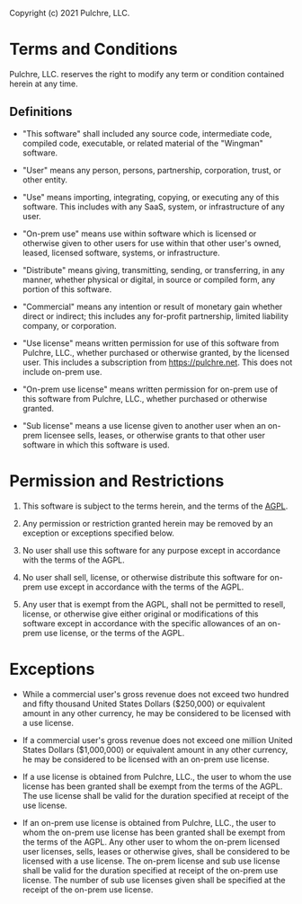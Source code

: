 Copyright (c) 2021 Pulchre, LLC.

# Terms and Conditions

Pulchre, LLC. reserves the right to modify any term or condition contained
herein at any time.

## Definitions

* "This software" shall included any source code, intermediate code, compiled
  code, executable, or related material of the "Wingman" software.

* "User" means any person, persons, partnership, corporation, trust, or other
  entity.

* "Use" means importing, integrating, copying, or executing any of this
  software. This includes with any SaaS, system, or infrastructure of any user.

* "On-prem use" means use within software which is licensed or otherwise given
  to other users for use within that other user's owned, leased, licensed
  software, systems, or infrastructure.

* "Distribute" means giving, transmitting, sending, or transferring, in any
  manner, whether physical or digital, in source or compiled form, any portion
  of this software.

* "Commercial" means any intention or result of monetary gain whether direct or
  indirect; this includes any for-profit partnership, limited liability company,
  or corporation.

* "Use license" means written permission for use of this software from Pulchre,
  LLC., whether purchased or otherwise granted, by the licensed user. This
  includes a subscription from https://pulchre.net. This does not include
  on-prem use.

* "On-prem use license" means written permission for on-prem use of this
  software from Pulchre, LLC., whether purchased or otherwise granted.

* "Sub license" means a use license given to another user when an on-prem
  licensee sells, leases, or otherwise grants to that other user software in
  which this software is used.

# Permission and Restrictions

1. This software is subject to the terms herein, and the terms of the
   [AGPL](https://www.gnu.org/licenses/agpl-3.0.en.html).

1. Any permission or restriction granted herein may be removed by an exception
   or exceptions specified below.

1. No user shall use this software for any purpose except in accordance with
   the terms of the AGPL.

1. No user shall sell, license, or otherwise distribute this software for
   on-prem use except in accordance with the terms of the AGPL.

1. Any user that is exempt from the AGPL, shall not be permitted to resell,
   license, or otherwise give either original or modifications of this software
   except in accordance with the specific allowances of an on-prem use license,
   or the terms of the AGPL.

# Exceptions

* While a commercial user's gross revenue does not exceed two hundred and fifty
  thousand United States Dollars ($250,000) or equivalent amount in any other
  currency, he may be considered to be licensed with a use license.

* If a commercial user's gross revenue does not exceed one million United
  States Dollars ($1,000,000) or equivalent amount in any other currency,
  he may be considered to be licensed with an on-prem use license.

* If a use license is obtained from Pulchre, LLC., the user to whom the use
  license has been granted shall be exempt from the terms of the AGPL. The use
  license shall be valid for the duration specified at receipt of the use
  license.

* If an on-prem use license is obtained from Pulchre, LLC., the user to whom
  the on-prem use license has been granted shall be exempt from the terms of
  the AGPL. Any other user to whom the on-prem licensed user licenses, sells,
  leases or otherwise gives, shall be considered to be licensed with a use
  license. The on-prem license and sub use license shall be valid for the
  duration specified at receipt of the on-prem use license. The number of sub
  use licenses given shall be specified at the receipt of the on-prem use
  license.
